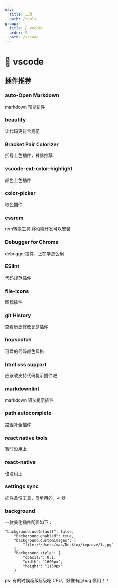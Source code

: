 ```yaml
---
nav:
  title: 工具
  path: /tools
group:
  title: 💊 vscode
  order: 9
  path: /vscode
---
```


# 💊 vscode

## 插件推荐

### auto-Open Markdown

markdown 预览插件

### beautify

让代码更符合规范

### Bracket Pair Colorizer

括号上色插件，神器推荐

### vscode-ext-color-highlight

颜色上色插件

### color-picker

取色插件

### cssrem

rem转换工具,移动端开发可以安装

### Debugger for Chrome

debugger插件，正在学怎么用

### ESlint

代码规范插件

### file-icons

图标插件

### git History

查看历史修改记录插件

### hopscotch

可爱的代码颜色风格

### html css support

应该改支持代码提示插件吧

### markdownlint

markdown 语法提示插件

### path autocomplete

路径补全插件

### react native tools

暂时没用上

### react-native

也没用上

### settings sync

插件备份工具，同步用的，神器

### background

一款美化插件配置如下：

```
"background.useDefault": false,
    "background.enabled": true,
    "background.customImages": [
        "file:///Users/mac/Desktop/improve/1.jpg"
    ],
    "background.style": {
        "opacity": 0.1,
        "width": "1600px",
        "height": "1150px"
    }
```

ps: 有的时候超级超级吃 CPU，好像有点bug 慎用！！
